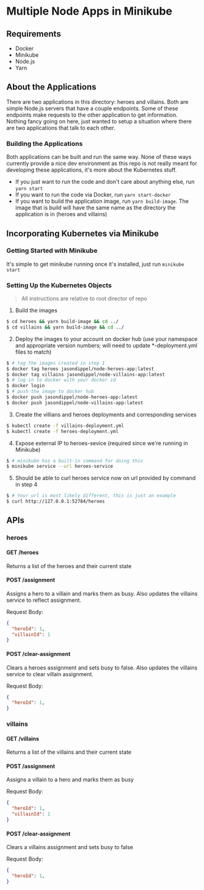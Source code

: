# Multiple Node Apps in Minikube

## Requirements

* Docker
* Minikube
* Node.js
* Yarn

## About the Applications

There are two applications in this directory: heroes and villains. Both are simple Node.js servers that have a couple endpoints. Some of these endpoints make requests to the other application to get information. Nothing fancy going on here, just wanted to setup a situation where there are two applications that talk to each other.

### Building the Applications

Both applications can be built and run the same way. None of these ways currently provide a nice dev environment as this repo is not really meant for developing these applications, it's more about the Kubernetes stuff.
* If you just want to run the code and don't care about anything else, run `yarn start`
* If you want to run the code via Docker, run `yarn start-docker`
* If you want to build the application image, run `yarn build-image`. The image that is build will have the same name as the directory the application is in (heroes and villains)

## Incorporating Kubernetes via Minikube

### Getting Started with Minikube
It's simple to get minikube running once it's installed, just run `minikube start`

### Setting Up the Kubernetes Objects
> All instructions are relative to root director of repo

1. Build the images
```bash
$ cd heroes && yarn build-image && cd ../
$ cd villains && yarn build-image && cd ../
```
2. Deploy the images to your account on docker hub (use your namespace and appropriate version numbers; will need to update *-deployment.yml files to match)
```bash
$ # tag the images created in step 1
$ docker tag heroes jasondippel/node-heroes-app:latest
$ docker tag villains jasondippel/node-villains-app:latest
$ # log in to docker with your docker id
$ docker login
$ # push the image to docker hub
$ docker push jasondippel/node-heroes-app:latest
$ docker push jasondippel/node-villains-app:latest
```
3. Create the villians and heroes deployments and corresponding services
```bash
$ kubectl create -f villains-deployment.yml
$ kubectl create -f heroes-deployment.yml
```
4. Expose external IP to heroes-sevice (required since we're running in Minikube)
```bash
$ # minikube has a built-in command for doing this
$ minikube service --url heroes-service
```
5. Should be able to curl heroes service now on url provided by command in step 4
```bash
$ # Your url is most likely different, this is just an example
$ curl http://127.0.0.1:52784/heroes
```

## APIs

### heroes

#### GET /heroes
Returns a list of the heroes and their current state

#### POST /assignment
Assigns a hero to a villain and marks them as busy. Also updates the villains service to reflect assignment.

Request Body:
```json
{
  "heroId": 1,
  "villainId": 1
}
```

#### POST /clear-assignment
Clears a heroes assignment and sets busy to false. Also updates the villains service to clear villain assignment.

Request Body:
```json
{
  "heroId": 1,
}
```

### villains

#### GET /villains
Returns a list of the villains and their current state

#### POST /assignment
Assigns a villain to a hero and marks them as busy

Request Body:
```json
{
  "heroId": 1,
  "villainId": 1
}
```

#### POST /clear-assignment
Clears a villains assignment and sets busy to false

Request Body:
```json
{
  "heroId": 1,
}
```
